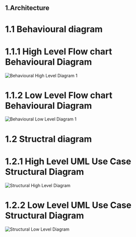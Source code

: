 ## 1.Architecture
# 1.1 Behavioural diagram
# 1.1.1 High Level Flow chart Behavioural Diagram 
![Behavioural High Level Diagram 1](https://user-images.githubusercontent.com/98813206/157873206-5a15f575-8527-49d5-b146-884685de7e99.png)

# 1.1.2 Low Level Flow chart Behavioural Diagram
![Behavioural Low Level Diagram 1](https://user-images.githubusercontent.com/98813206/157873269-11e14f92-b553-4258-be14-2f1c4aeadafd.png)

# 1.2 Structral diagram
# 1.2.1 High Level UML Use Case Structural Diagram
![Structural High Level Diagram](https://user-images.githubusercontent.com/98813206/157873331-e01a3227-8a41-43dc-a8b0-c7a0ab239445.png)

# 1.2.2 Low Level UML Use Case Structural Diagram
![Structural Low Level Diagram](https://user-images.githubusercontent.com/98813206/157873366-ae06efb0-d594-456c-89cb-8fd662bc53af.png)

